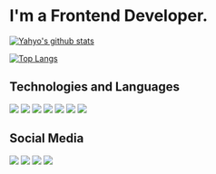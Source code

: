 # I'm a Frontend Developer.

<!-- yakhyo's github stats -->
[![Yahyo's github stats ](https://github-readme-stats.vercel.app/api?username=yakhyo04&show_icons=true&theme=dark)](https://github.com/yakhyo04/)
 
<!-- Most used languages  -->
[![Top Langs](https://github-readme-stats.vercel.app/api/top-langs/?username=yakhyo04&layout=compact)](https://github.com/anuraghazra/github-readme-stats)



<!-- ## Languages -->
<h2>Technologies and Languages</h2>
<img src="https://img.shields.io/badge/html5-%23E34F26.svg?style=for-the-badge&logo=html5&logoColor=white" />
<img src="https://img.shields.io/badge/css3-%231572B6.svg?style=for-the-badge&logo=css3&logoColor=white" /> 
<img src="https://img.shields.io/badge/SASS-hotpink.svg?style=for-the-badge&logo=SASS&logoColor=white"/> 
<img src="https://camo.githubusercontent.com/696cfad6a4a8599fb46eab92e56f5e7706eadb61edd811533b9136c0ebac0782/68747470733a2f2f696d672e736869656c64732e696f2f62616467652f426f6f7473747261702d3039303930393f7374796c653d666f722d7468652d6261646765266c6f676f3d426f6f747374726170266c6f676f436f6c6f723d453334463236"/> <img src="https://img.shields.io/badge/javascript-%23323330.svg?style=for-the-badge&logo=javascript&logoColor=%23F7DF1E"/> <img src="https://camo.githubusercontent.com/aa07dc0a3971b3f0a6e0f1d66fdcd071ff0d998dad8434a0ba990324e81d906a/68747470733a2f2f696d672e736869656c64732e696f2f62616467652f52656163742d3039303930393f7374796c653d666f722d7468652d6261646765266c6f676f3d5265616374266c6f676f436f6c6f723d363144414642"/>
<a href="https://github.com/yakhyo04" ><img src="https://img.shields.io/badge/github-%23121011.svg?style=for-the-badge&logo=github&logoColor=white" /></a>





<!-- Links -->

<h2>Social Media</h2>
<a href="https://www.linkedin.com/in/yakhyo-abdulkhakov-998719200"><img src="https://img.shields.io/badge/linkedin-%230077B5.svg?style=for-the-badge&logo=linkedin&logoColor=white"/></a>
<a href="https://t.me/yahyo_abdulhakov"><img src="https://img.shields.io/badge/Telegram-2CA5E0?style=for-the-badge&logo=telegram&logoColor=white"/></a>
<a href="https://instagram.com/yahyo_blog"><img src="https://img.shields.io/badge/instagram-%23E4405F.svg?style=for-the-badge&logo=Instagram&logoColor=white"/></a>
<a href="https://facebook.com/yahyo.abdulhaqov.1"><img src="https://img.shields.io/badge/Facebook-%231877F2.svg?style=for-the-badge&logo=Facebook&logoColor=white"/></a>
